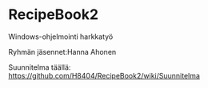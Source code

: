 # RecipeBook2

Windows-ohjelmointi harkkatyö

Ryhmän jäsennet:Hanna Ahonen

Suunnitelma täällä: https://github.com/H8404/RecipeBook2/wiki/Suunnitelma
